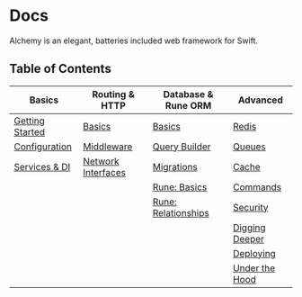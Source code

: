 # Docs

Alchemy is an elegant, batteries included web framework for Swift.

## Table of Contents

|Basics|Routing & HTTP|Database & Rune ORM|Advanced|
|-|-|-|-|
|[Getting Started](0_GettingStarted.md)|[Basics](3a_RoutingBasics.md)|[Basics](5a_DatabaseBasics.md)|[Redis](5d_Redis.md)|
|[Configuration](1_Configuration.md)|[Middleware](3b_RoutingMiddleware.md)|[Query Builder](5b_DatabaseQueryBuilder.md)|[Queues](8_Queues.md)|
|[Services & DI](2_Fusion.md)|[Network Interfaces](4_Papyrus.md)|[Migrations](5c_DatabaseMigrations.md)|[Cache](9_Cache.md)|
|||[Rune: Basics](6a_RuneBasics.md)|[Commands](13_Commands.md)|
|||[Rune: Relationships](6b_RuneRelationships.md)|[Security](7_Security.md)|
||||[Digging Deeper](10_DiggingDeeper.md)|
||||[Deploying](11_Deploying.md)|
||||[Under the Hood](12_UnderTheHood.md)|
